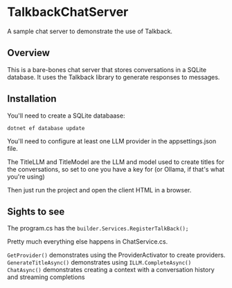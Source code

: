 # TalkbackChatServer

A sample chat server to demonstrate the use of Talkback.

## Overview

This is a bare-bones chat server that stores conversations in a SQLite database. It uses the Talkback library to generate responses to messages.

## Installation

You'll need to create a SQLite databaase:

`dotnet ef database update`

You'll need to configure at least one LLM provider in the appsettings.json file.

The TitleLLM and TitleModel are the LLM and model used to create titles for the conversations, so set to one you have a key for (or Ollama, if that's what you're using)

Then just run the project and open the client HTML in a browser.

## Sights to see

The program.cs has the `builder.Services.RegisterTalkBack();`

Pretty much everything else happens in ChatService.cs.

`GetProvider()` demonstrates using the ProviderActivator to create providers.
`GenerateTitleAsync()` demonstrates using `ILLM.CompleteAsync()`
`ChatAsync()` demonstrates creating a context with a conversation history and streaming completions
